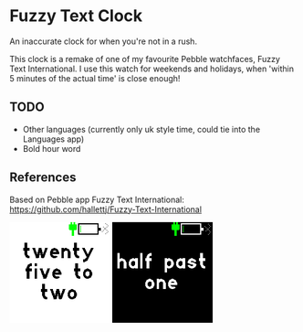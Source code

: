 # Fuzzy Text Clock

An inaccurate clock for when you're not in a rush.

This clock is a remake of one of my favourite Pebble watchfaces, Fuzzy Text International. I use this watch for weekends and holidays, when 'within 5 minutes of the actual time' is close enough!

## TODO
* Other languages (currently only uk style time, could tie into the Languages app)
* Bold hour word

## References
Based on Pebble app Fuzzy Text International: https://github.com/hallettj/Fuzzy-Text-International

![](fuzzyw-light.png)
![](fuzzyw-dark.png)
